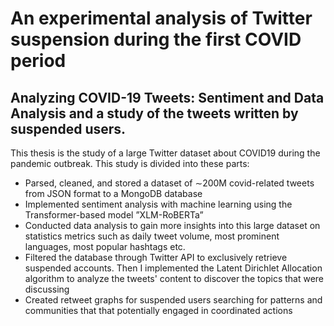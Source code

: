 # An experimental analysis of Twitter suspension during the first COVID period

## Analyzing COVID-19 Tweets: Sentiment and Data Analysis and a study of the tweets written by suspended users.

This thesis is the study of a large Twitter dataset about COVID19 during the pandemic outbreak. This study is divided into these parts:

* Parsed, cleaned, and stored a dataset of ∼200M covid-related tweets from JSON format to a MongoDB
database
* Implemented sentiment analysis with machine learning using the Transformer-based model ”XLM-RoBERTa”
* Conducted data analysis to gain more insights into this large dataset on statistics metrics such as daily tweet
volume, most prominent languages, most popular hashtags etc.
* Filtered the database through Twitter API to exclusively retrieve suspended accounts. Then I implemented the Latent
Dirichlet Allocation algorithm to analyze the tweets' content to discover the topics that were discussing
* Created retweet graphs for suspended users searching for patterns and communities that that potentially engaged in coordinated actions